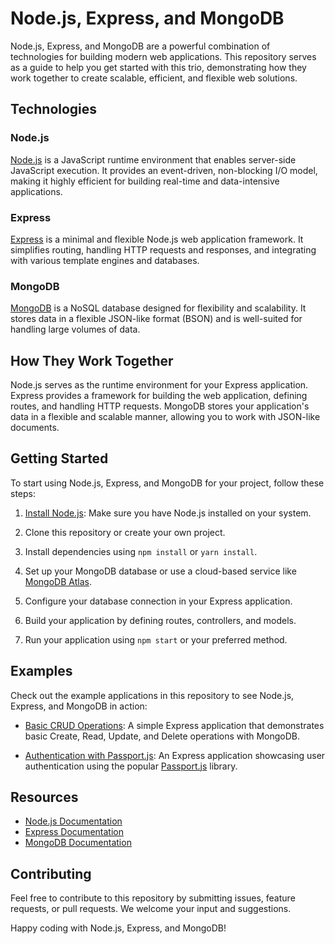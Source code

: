 # Node.js, Express, and MongoDB

Node.js, Express, and MongoDB are a powerful combination of technologies for building modern web applications. This repository serves as a guide to help you get started with this trio, demonstrating how they work together to create scalable, efficient, and flexible web solutions.

## Technologies

### Node.js

[Node.js](https://nodejs.org/) is a JavaScript runtime environment that enables server-side JavaScript execution. It provides an event-driven, non-blocking I/O model, making it highly efficient for building real-time and data-intensive applications.

### Express

[Express](https://expressjs.com/) is a minimal and flexible Node.js web application framework. It simplifies routing, handling HTTP requests and responses, and integrating with various template engines and databases.

### MongoDB

[MongoDB](https://www.mongodb.com/) is a NoSQL database designed for flexibility and scalability. It stores data in a flexible JSON-like format (BSON) and is well-suited for handling large volumes of data.

## How They Work Together

Node.js serves as the runtime environment for your Express application. Express provides a framework for building the web application, defining routes, and handling HTTP requests. MongoDB stores your application's data in a flexible and scalable manner, allowing you to work with JSON-like documents.

## Getting Started

To start using Node.js, Express, and MongoDB for your project, follow these steps:

1. [Install Node.js](https://nodejs.org/): Make sure you have Node.js installed on your system.

2. Clone this repository or create your own project.

3. Install dependencies using `npm install` or `yarn install`.

4. Set up your MongoDB database or use a cloud-based service like [MongoDB Atlas](https://www.mongodb.com/cloud/atlas).

5. Configure your database connection in your Express application.

6. Build your application by defining routes, controllers, and models.

7. Run your application using `npm start` or your preferred method.

## Examples

Check out the example applications in this repository to see Node.js, Express, and MongoDB in action:

- [Basic CRUD Operations](/examples/basic-crud): A simple Express application that demonstrates basic Create, Read, Update, and Delete operations with MongoDB.

- [Authentication with Passport.js](/examples/authentication): An Express application showcasing user authentication using the popular [Passport.js](http://www.passportjs.org/) library.

## Resources

- [Node.js Documentation](https://nodejs.org/docs/)
- [Express Documentation](https://expressjs.com/en/guide/routing.html)
- [MongoDB Documentation](https://docs.mongodb.com/)

## Contributing

Feel free to contribute to this repository by submitting issues, feature requests, or pull requests. We welcome your input and suggestions.

Happy coding with Node.js, Express, and MongoDB!
